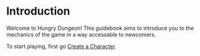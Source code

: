 # Introduction

Welcome to Hungry Dungeon! This guidebook aims to introduce you to the mechanics
of the game in a way accessable to newcomers.

To start playing, first go
[Create a Character](characters/character_creation.md#character-creation).
